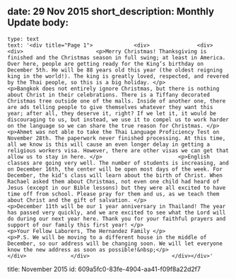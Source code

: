 date: 29 Nov 2015
short_description: Monthly Update
body:
  - 
    type: text
    text: '<div title="Page 1"> 			<div> 				<div> 					<div> 						<p>Merry Christmas! Thanksgiving is finished and the Christmas season in full swing; at least in America. Over here, people are getting ready for the King’s birthday on December 5th. He will be 88 years old this year (the oldest reigning king in the world!). The king is greatly loved, respected, and revered by the Thai people, so this is a big holiday. </p>						<p>Bangkok does not entirely ignore Christmas, but there is nothing about Christ in their celebrations. There is a Tiffany decorated Christmas tree outside one of the malls. Inside of another one, there are ads telling people to give themselves whatever they want this year; after all, they deserve it, right? If we let it, it would be discouraging to us, but instead, we use it to compel us to work harder on the language so we can share the true reason for Christmas. </p>						<p>Ahmet was not able to take the Thai Language Proficiency Test on November 28th. The paperwork never finished processing. At this time, all we know is this will cause an even longer delay in getting a religious workers visa. However, there are other visas we can get that allow us to stay in here. </p>						<p>English classes are going very well. The number of students is increasing, and on December 16th, the center will be open most days of the week. For December, the kid’s class will learn about the birth of Christ. When Rachael asked them about Christmas, not even one child had heard of Jesus (except in our Bible lessons) but they were all excited to have time off from school. Please pray for them and us, as we teach them about Christ and the gift of salvation. </p>						<p>December 11th will be our 1 year anniversary in Thailand! The year has passed very quickly, and we are excited to see what the Lord will do during our next year here. Thank you for your faithful prayers and support of our family this first year! </p>						<p>Your Fellow Laborers, The Hernandez Family </p>						<p>P.S. We will be moving to a different house in the middle of December, so our address will be changing soon. We will let everyone know the new address as soon as possible!&nbsp;</p>					</div> 				</div> 				 			</div></div>'
title: November 2015
id: 609a5fc0-83fe-4904-aa41-f09f8a22d2f7
